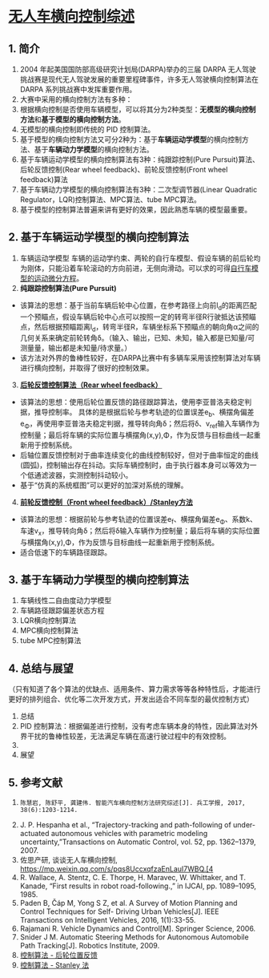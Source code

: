 # [无人车横向控制综述](https://zhuanlan.zhihu.com/p/46377932)
## 1. 简介
1. 2004 年起美国国防部高级研究计划局(DARPA)举办的三届 DARPA 无人驾驶挑战赛是现代无人驾驶发展的重要里程碑事件，许多无人驾驶横向控制算法在 DARPA 系列挑战赛中发挥重要作用。
2. 大赛中采用的横向控制方法有多种：
  1. 根据横向控制是否使用车辆模型，可以将其分为2种类型：**无模型的横向控制方法**和**基于模型的横向控制方法**。
  2. 无模型的横向控制即传统的 PID 控制算法。
  3. 基于模型的横向控制方法又可分2种为：基于**车辆运动学模型**的横向控制方法、基于**车辆动力学模型**的横向控制方法。
  4. 基于车辆运动学模型的横向控制算法有3种：纯跟踪控制(Pure Pursuit)算法、后轮反馈控制(Rear wheel feedback)、前轮反馈控制(Front wheel feedback)算法
  5. 基于车辆动力学模型的横向控制算法有3种：二次型调节器(Linear Quadratic Regulator，LQR)控制算法、MPC算法、tube MPC算法。
3. 基于模型的控制算法普遍来讲有更好的效果，因此熟悉车辆的模型最重要。
## 2. 基于车辆运动学模型的横向控制算法
1. 车辆运动学模型
  车辆的运动学约束、两轮的自行车模型、假设车辆的前后轮均为刚体，只能沿着车轮滚动的方向前进，无侧向滑动。可以求的可得[自行车模型的运动微分方程](./appendix/pic_2_1.png)。
2. **纯跟踪控制算法(Pure Pursuit)**
  * 该算法的思想：基于当前车辆后轮中心位置，在参考路径上向前l<sub>d</sub>的距离匹配一个预瞄点，假设车辆后轮中心点可以按照一定的转弯半径R行驶抵达该预瞄点，然后根据预瞄距离l<sub>d</sub>，转弯半径R，车辆坐标系下预瞄点的朝向角α之间的几何关系来确定前轮转角δ。（输入、输出，已知、未知，输入都是已知量/可测量量，输出都是未知量/待求量。）
  * 该方法对外界的鲁棒性较好，在DARPA比赛中有多辆车采用该控制算法对车辆进行横向控制，并取得了很好的控制效果。
3. **[后轮反馈控制算法（Rear wheel feedback）](https://zgh551.github.io/2020/02/26/%E6%8E%A7%E5%88%B6%E7%AE%97%E6%B3%95-%E5%90%8E%E8%BD%AE%E4%BD%8D%E7%BD%AE%E5%8F%8D%E9%A6%88/)**
  * 该算法的思想：使用后轮位置反馈的路径跟踪算法，使用李亚普洛夫稳定判据，推导控制率。
  具体的是根据后轮与参考轨迹的位置误差e<sub>b</sub>、横摆角偏差e<sub>Φ</sub>，再使用李亚普洛夫稳定判据，推导转向角δ；然后将δ、v<sub>ref</sub>输入车辆作为控制量；最后将车辆的实际位置与横摆角(x,y),Φ，作为反馈与目标曲线一起重新用于控制系统。
  * 后轴位置反馈控制对于曲率连续变化的曲线控制较好，但对于曲率恒定的曲线 (圆弧)，控制输出存在抖动。实际车辆控制时，由于执行器本身可以等效为一个低通滤波器，实测控制抖动较小。
  * 基于“仿真的系统框图”可以更好的加深对系统的理解。
4. **[前轮反馈控制（Front wheel feedback）/Stanley方法](https://zgh551.github.io/2020/02/23/%E6%8E%A7%E5%88%B6%E7%AE%97%E6%B3%95-Stanley%E6%B3%95/)**
  * 该算法的思想：根据前轮与参考轨迹的位置误差e<sub>f</sub>、横摆角偏差e<sub>Φ</sub>、系数k、车速v<sub>x</sub>，推导转向角δ；然后将δ输入车辆作为控制量；最后将车辆的实际位置与横摆角(x,y),Φ，作为反馈与目标曲线一起重新用于控制系统。
  * 适合低速下的车辆路径跟踪。
## 3. 基于车辆动力学模型的横向控制算法
1. 车辆线性二自由度动力学模型
2. 车辆路径跟踪偏差状态方程
3. LQR横向控制算法
4. MPC横向控制算法
5. tube MPC控制算法

## 4. 总结与展望
（只有知道了各个算法的优缺点、适用条件、算力需求等等各种特性后，才能进行更好的排列组合、优化等二次开发方式，开发出适合不同车型的最优控制方式）
1. 总结
  1. PID 控制算法：根据偏差进行控制，没有考虑车辆本身的特性，因此算法对外界干扰的鲁棒性较差，无法满足车辆在高速行驶过程中的有效控制。
  2. 
2. 展望

## 5. 参考文献
1.     陈慧岩, 陈舒平, 龚建伟. 智能汽车横向控制方法研究综述[J]. 兵工学报, 2017, 38(6):1203-1214.
2. J. P. Hespanha et al., “Trajectory-tracking and path-following of under-actuated autonomous vehicles with parametric modeling uncertainty,”Transactions on Automatic Control, vol. 52, pp. 1362–1379, 2007. 
3. 佐思产研, 谈谈无人车横向控制, https://mp.weixin.qq.com/s/pqs8UccxqfzaEnLauI7WBQ.[4
4. R. Wallace, A. Stentz, C. E. Thorpe, H. Maravec, W. Whittaker, and T. Kanade, “First results in robot road-following.,” in IJCAI, pp. 1089–1095, 1985. 
5. Paden B, Čáp M, Yong S Z, et al. A Survey of Motion Planning and Control Techniques for Self- Driving Urban Vehicles[J]. IEEE Transactions on Intelligent Vehicles, 2016, 1(1):33-55. 
6. Rajamani R. Vehicle Dynamics and Control[M]. Springer Science, 2006. 
7. Snider J M. Automatic Steering Methods for Autonomous Automobile Path Tracking[J]. Robotics Institute, 2009.
8. [控制算法 - 后轮位置反馈](https://zgh551.github.io/2020/02/26/%E6%8E%A7%E5%88%B6%E7%AE%97%E6%B3%95-%E5%90%8E%E8%BD%AE%E4%BD%8D%E7%BD%AE%E5%8F%8D%E9%A6%88/)
9. [控制算法 - Stanley 法](https://zgh551.github.io/2020/02/23/%E6%8E%A7%E5%88%B6%E7%AE%97%E6%B3%95-Stanley%E6%B3%95/)






